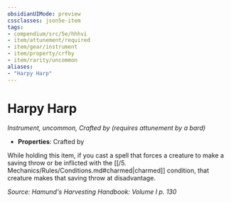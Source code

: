 ```yaml
---
obsidianUIMode: preview
cssclasses: json5e-item
tags:
- compendium/src/5e/hhhvi
- item/attunement/required
- item/gear/instrument
- item/property/crfby
- item/rarity/uncommon
aliases: 
- "Harpy Harp"
---
```

# Harpy Harp
*Instrument, uncommon, Crafted by (requires attunement by a bard)*  

- **Properties**: Crafted by

While holding this item, if you cast a spell that forces a creature to make a saving throw or be inflicted with the [[/5. Mechanics/Rules/Conditions.md#charmed\|charmed]] condition, that creature makes that saving throw at disadvantage.

*Source: Hamund's Harvesting Handbook: Volume I p. 130*
